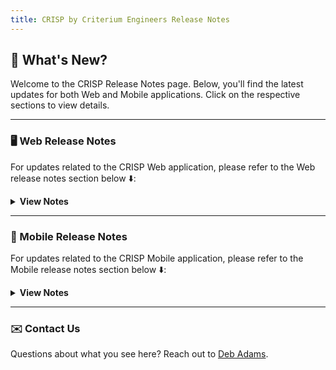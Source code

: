 ```yaml
---
title: CRISP by Criterium Engineers Release Notes
---
```

## 🌟 What's New?

Welcome to the CRISP Release Notes page. Below, you'll find the latest updates for both Web and Mobile applications. Click on the respective sections to view details.

---

### 🖥️ Web Release Notes

For updates related to the CRISP Web application, please refer to the Web release notes section below ⬇️:

<details>
<summary><b>View Notes</b></summary>

[🔗 View Full Web Release Notes](/crisp/web/release_notes.html)

- **07/10/2023 Release**:

  - The activity tracker on the inspection overview page now shows updates done on mobile and over the API.

  - Phases in the inspection list views are sortable.

  - Introduced a new "Site Not Ready" report.

- **05/30/2023 Release**:

  - Updated frontend libraries to the latest versions.

  - Enhanced the water test report with standard language, equipment certification links, and new hierarchy nodes.

- **01/27/2022 Release**:

  - Added functionality to convert observations between IOC, NCI, and Conforming types.

  - Introduced the Kessler report template.

For the full list of changes, visit the Web Release Notes link above.

</details>

---

### 📱 Mobile Release Notes

For updates related to the CRISP Mobile application, please refer to the Mobile release notes section below ⬇️:

<details>
<summary><b>View Notes</b></summary>

[🔗 View Full Mobile Release Notes](/crisp/mobile/release_notes.html)

- **CRISP 1.5.4 Release**:

  - No Mobile-specific updates; focuses on Web application changes.

- **CRISP 1.5.3 Release**:

  - No Mobile-specific updates; focuses on Web application changes.

- **CRISP 1.5.2 Release**:

  - Scoped IOC/NCI counts on badges at the top of inspections.
  
  - Resolved errors caused by duplicated favorite projects.

For the full list of changes, visit the Mobile Release Notes link above.

</details>

---

### ✉️ Contact Us

Questions about what you see here? Reach out to [Deb Adams](mailto:dadams@criterium-engineers.com).
